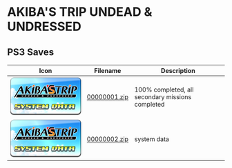 # AKIBA'S TRIP UNDEAD & UNDRESSED

## PS3 Saves

| Icon | Filename | Description |
|------|----------|-------------|
| ![AKIBA'S TRIP UNDEAD & UNDRESSED](ICON0.PNG) | [00000001.zip](00000001.zip) | 100% completed, all secondary missions completed |
| ![AKIBA'S TRIP UNDEAD & UNDRESSED](ICON0.PNG) | [00000002.zip](00000002.zip) | system data |
